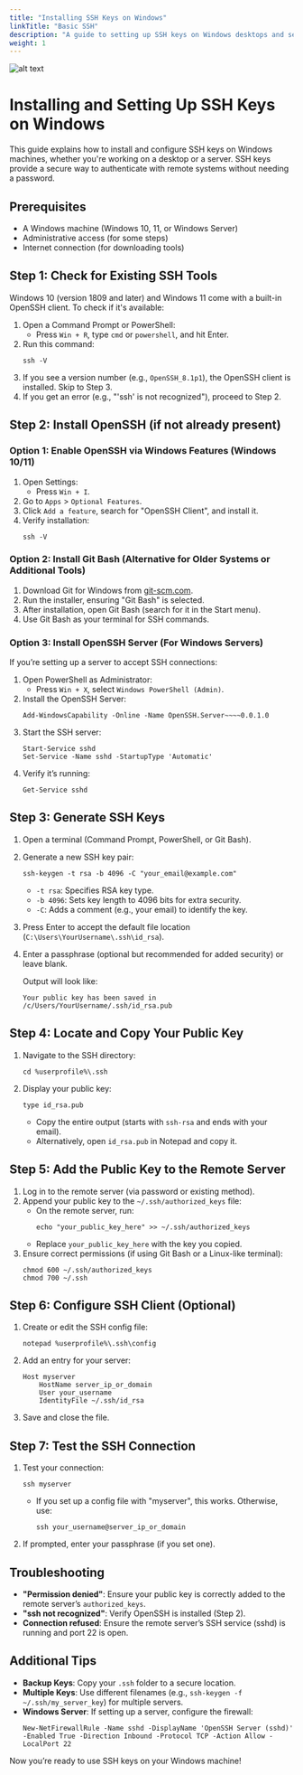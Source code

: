 ```yaml
---
title: "Installing SSH Keys on Windows"
linkTitle: "Basic SSH"
description: "A guide to setting up SSH keys on Windows desktops and servers"
weight: 1
---
```


![alt text](/images/os/windows/windows_ssh.jpeg) 

# Installing and Setting Up SSH Keys on Windows

This guide explains how to install and configure SSH keys on Windows machines, whether you're working on a desktop or a server. SSH keys provide a secure way to authenticate with remote systems without needing a password.

## Prerequisites
- A Windows machine (Windows 10, 11, or Windows Server)
- Administrative access (for some steps)
- Internet connection (for downloading tools)

## Step 1: Check for Existing SSH Tools
Windows 10 (version 1809 and later) and Windows 11 come with a built-in OpenSSH client. To check if it's available:

1. Open a Command Prompt or PowerShell:
   - Press `Win + R`, type `cmd` or `powershell`, and hit Enter.
2. Run this command:
   ```
   ssh -V
   ```
3. If you see a version number (e.g., `OpenSSH_8.1p1`), the OpenSSH client is installed. Skip to Step 3.
4. If you get an error (e.g., "'ssh' is not recognized"), proceed to Step 2.

## Step 2: Install OpenSSH (if not already present)
### Option 1: Enable OpenSSH via Windows Features (Windows 10/11)
1. Open Settings:
   - Press `Win + I`.
2. Go to `Apps` > `Optional Features`.
3. Click `Add a feature`, search for "OpenSSH Client", and install it.
4. Verify installation:
   ```
   ssh -V
   ```

### Option 2: Install Git Bash (Alternative for Older Systems or Additional Tools)
1. Download Git for Windows from [git-scm.com](https://git-scm.com).
2. Run the installer, ensuring "Git Bash" is selected.
3. After installation, open Git Bash (search for it in the Start menu).
4. Use Git Bash as your terminal for SSH commands.

### Option 3: Install OpenSSH Server (For Windows Servers)
If you’re setting up a server to accept SSH connections:
1. Open PowerShell as Administrator:
   - Press `Win + X`, select `Windows PowerShell (Admin)`.
2. Install the OpenSSH Server:
   ```
   Add-WindowsCapability -Online -Name OpenSSH.Server~~~~0.0.1.0
   ```
3. Start the SSH server:
   ```
   Start-Service sshd
   Set-Service -Name sshd -StartupType 'Automatic'
   ```
4. Verify it’s running:
   ```
   Get-Service sshd
   ```

## Step 3: Generate SSH Keys
1. Open a terminal (Command Prompt, PowerShell, or Git Bash).
2. Generate a new SSH key pair:
   ```
   ssh-keygen -t rsa -b 4096 -C "your_email@example.com"
   ```
   - `-t rsa`: Specifies RSA key type.
   - `-b 4096`: Sets key length to 4096 bits for extra security.
   - `-C`: Adds a comment (e.g., your email) to identify the key.
3. Press Enter to accept the default file location (`C:\Users\YourUsername\.ssh\id_rsa`).
4. Enter a passphrase (optional but recommended for added security) or leave blank.

   Output will look like:
   ```
   Your public key has been saved in /c/Users/YourUsername/.ssh/id_rsa.pub
   ```

## Step 4: Locate and Copy Your Public Key
1. Navigate to the SSH directory:
   ```
   cd %userprofile%\.ssh
   ```
2. Display your public key:
   ```
   type id_rsa.pub
   ```
   - Copy the entire output (starts with `ssh-rsa` and ends with your email).
   - Alternatively, open `id_rsa.pub` in Notepad and copy it.

## Step 5: Add the Public Key to the Remote Server
1. Log in to the remote server (via password or existing method).
2. Append your public key to the `~/.ssh/authorized_keys` file:
   - On the remote server, run:
     ```
     echo "your_public_key_here" >> ~/.ssh/authorized_keys
     ```
   - Replace `your_public_key_here` with the key you copied.
3. Ensure correct permissions (if using Git Bash or a Linux-like terminal):
   ```
   chmod 600 ~/.ssh/authorized_keys
   chmod 700 ~/.ssh
   ```

## Step 6: Configure SSH Client (Optional)
1. Create or edit the SSH config file:
   ```
   notepad %userprofile%\.ssh\config
   ```
2. Add an entry for your server:
   ```
   Host myserver
       HostName server_ip_or_domain
       User your_username
       IdentityFile ~/.ssh/id_rsa
   ```
3. Save and close the file.

## Step 7: Test the SSH Connection
1. Test your connection:
   ```
   ssh myserver
   ```
   - If you set up a config file with "myserver", this works. Otherwise, use:
     ```
     ssh your_username@server_ip_or_domain
     ```
2. If prompted, enter your passphrase (if you set one).

## Troubleshooting
- **"Permission denied"**: Ensure your public key is correctly added to the remote server’s `authorized_keys`.
- **"ssh not recognized"**: Verify OpenSSH is installed (Step 2).
- **Connection refused**: Ensure the remote server’s SSH service (sshd) is running and port 22 is open.

## Additional Tips
- **Backup Keys**: Copy your `.ssh` folder to a secure location.
- **Multiple Keys**: Use different filenames (e.g., `ssh-keygen -f ~/.ssh/my_server_key`) for multiple servers.
- **Windows Server**: If setting up a server, configure the firewall:
  ```
  New-NetFirewallRule -Name sshd -DisplayName 'OpenSSH Server (sshd)' -Enabled True -Direction Inbound -Protocol TCP -Action Allow -LocalPort 22
  ```

Now you’re ready to use SSH keys on your Windows machine!